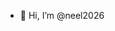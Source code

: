 - 👋 Hi, I’m @neel2026


<!---
neel2026/neel2026 is a ✨ special ✨ repository because its `README.md` (this file) appears on your GitHub profile.
You can click the Preview link to take a look at your changes.
--->
